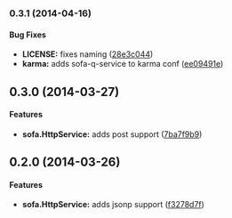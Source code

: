 <a name="0.3.1"></a>
### 0.3.1 (2014-04-16)


#### Bug Fixes

* **LICENSE:** fixes naming ([28e3c044](https://github.com/sofa/sofa-http-service/commit/28e3c044f9604ecc769929275c75d0bef5c21fe9))
* **karma:** adds sofa-q-service to karma conf ([ee09491e](https://github.com/sofa/sofa-http-service/commit/ee09491e1de7bb246733a3b1eee08618e93f522b))


<a name="0.3.0"></a>
## 0.3.0 (2014-03-27)


#### Features

* **sofa.HttpService:** adds post support ([7ba7f9b9](https://github.com/sofa/sofa-http-service/commit/7ba7f9b95f4a35b521c2c5e9768ec8bee9c755b1))


<a name="0.2.0"></a>
## 0.2.0 (2014-03-26)


#### Features

* **sofa.HttpService:** adds jsonp support ([f3278d7f](https://github.com/sofa/sofa-http-service/commit/f3278d7f2b76e139e19151ec572fca438ec0163e))

